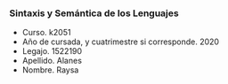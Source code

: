### Sintaxis y Semántica de los Lenguajes
* Curso. k2051
* Año de cursada, y cuatrimestre si corresponde. 2020
* Legajo. 1522190
* Apellido. Alanes 
* Nombre. Raysa
